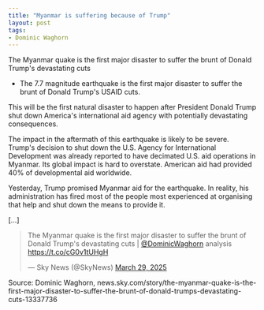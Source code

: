 ```yaml
---
title: "Myanmar is suffering because of Trump"
layout: post
tags:
- Dominic Waghorn
---
```


The Myanmar quake is the first major disaster to suffer the brunt of Donald Trump's devastating cuts

- The 7.7 magnitude earthquake is the first major disaster to suffer the brunt of Donald Trump's USAID cuts.

This will be the first natural disaster to happen after President Donald Trump shut down America's international aid agency with potentially devastating consequences.

The impact in the aftermath of this earthquake is likely to be severe. Trump's decision to shut down the U.S. Agency for International Development was already reported to have decimated U.S. aid operations in Myanmar. Its global impact is hard to overstate. American aid had provided 40% of developmental aid worldwide.

Yesterday, Trump promised Myanmar aid for the earthquake. In reality, his administration has fired most of the people most experienced at organising that help and shut down the means to provide it.

[...]

<blockquote class="twitter-tweet"><p lang="en" dir="ltr">The Myanmar quake is the first major disaster to suffer the brunt of Donald Trump&#39;s devastating cuts | <a href="https://twitter.com/DominicWaghorn?ref_src=twsrc%5Etfw">@DominicWaghorn</a> analysis <a href="https://t.co/cG0v1tUHgH">https://t.co/cG0v1tUHgH</a></p>&mdash; Sky News (@SkyNews) <a href="https://twitter.com/SkyNews/status/1905982643016978928?ref_src=twsrc%5Etfw">March 29, 2025</a></blockquote> <script async src="https://platform.twitter.com/widgets.js" charset="utf-8"></script>

Source: Dominic Waghorn, news.sky.com/story/the-myanmar-quake-is-the-first-major-disaster-to-suffer-the-brunt-of-donald-trumps-devastating-cuts-13337736
